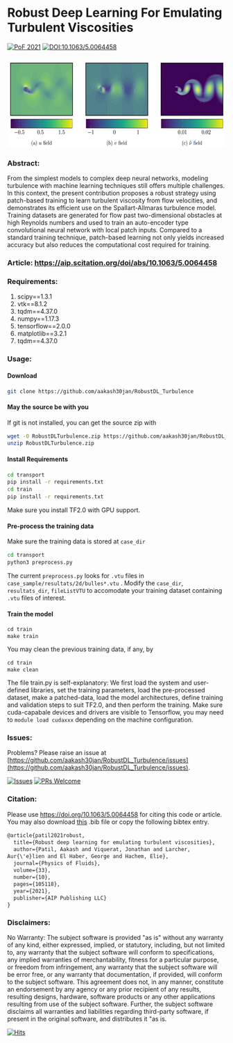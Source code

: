 # Robust Deep Learning For Emulating Turbulent Viscosities 
[![PoF 2021](https://img.shields.io/badge/Physics%20of%20Fluids-%2033%2C%20105118%20%282021%29-blue.svg)](https://aip.scitation.org/doi/10.1063/5.0064458) 
[![DOI:10.1063/5.0064458](http://img.shields.io/badge/DOI-10.1063/5.0064458-blue.svg)](https://doi.org/10.1063/5.0064458)  


###
<p align="center">
  <img width="600" height="200" alt="datavisu" src="case_sample/banner_pof_1.png">
</p>


### Abstract:
From the simplest models to complex deep neural networks, modeling turbulence with machine learning techniques still offers multiple challenges. In this context, the present contribution proposes a robust strategy using patch-based training to learn turbulent viscosity from flow velocities, and demonstrates its efficient use on the Spallart-Allmaras turbulence model. Training datasets are generated for flow past two-dimensional obstacles at high Reynolds numbers and used to train an auto-encoder type convolutional neural network with local patch inputs. Compared to a standard training technique, patch-based learning not only yields increased accuracy but also reduces the computational cost required for training.

### Article: https://aip.scitation.org/doi/abs/10.1063/5.0064458

### Requirements:
1. scipy==1.3.1
2. vtk==8.1.2
3. tqdm==4.37.0
4. numpy==1.17.3
5. tensorflow==2.0.0
6. matplotlib==3.2.1
7. tqdm==4.37.0

### Usage:
#### Download
```bash
git clone https://github.com/aakash30jan/RobustDL_Turbulence
```
#### May the source be with you
If git is not installed, you can get the source zip with
```bash
wget -O RobustDLTurbulence.zip https://github.com/aakash30jan/RobustDL_Turbulence/archive/refs/heads/main.zip 
unzip RobustDLTurbulence.zip
```

#### Install Requirements
```bash
cd transport
pip install -r requirements.txt
cd train
pip install -r requirements.txt
```
Make sure you install TF2.0 with GPU support.  

#### Pre-process the training data
Make sure the training data is stored at `case_dir`  
```bash
cd transport
python3 preprocess.py
```
The current `preprocess.py` looks for `.vtu` files in `case_sample/resultats/2d/bulles*.vtu` . Modify the `case_dir`, `resultats_dir`, `fileListVTU` to accomodate your training dataset containing `.vtu` files of interest. 

#### Train the model
```console
cd train
make train
```
You may clean the previous training data, if any, by 
```console
cd train
make clean
```
The file train.py is self-explanatory: We first load the system and user-defined libraries, set the training parameters, load the pre-processed dataset, make a patched-data, load the model architectures, define training and validation steps to suit TF2.0, and then perform the training. Make sure cuda-capabale devices and drivers are visible to Tensorflow, you may need to `module load cudaxxx` depending on the machine configuration. 

### Issues:
Problems? Please raise an issue at [https://github.com/aakash30jan/RobustDL_Turbulence/issues](https://github.com/aakash30jan/RobustDL_Turbulence/issues).

[![Issues](https://img.shields.io/github/issues/RobustDL_Turbulence/issues)](#RobustDL_Turbulence)  [![PRs Welcome](https://img.shields.io/badge/PRs-welcome-brightgreen.svg?style=flat-square)](#RobustDL_Turbulence)

### Citation:
Please use https://doi.org/10.1063/5.0064458 for citing this code or article. You may also download [this](https://scholar.googleusercontent.com/scholar.bib?q=info:_D9NJ40fE7QJ:scholar.google.com/&output=citation&scisdr=CgXM4NgCEPTclG-CX-E:AAGBfm0AAAAAYYGHR-EpEtPRXwgLlrwIjxkOCO97B-NW&scisig=AAGBfm0AAAAAYYGHR8aHcHhKenrtZ1SMuTY5XvX-68xF&scisf=4&ct=citation&cd=-1&hl=en&scfhb=1) .bib file or copy the following bibtex entry. 
```
@article{patil2021robust,
  title={Robust deep learning for emulating turbulent viscosities},
  author={Patil, Aakash and Viquerat, Jonathan and Larcher, Aur{\'e}lien and El Haber, George and Hachem, Elie},
  journal={Physics of Fluids},
  volume={33},
  number={10},
  pages={105118},
  year={2021},
  publisher={AIP Publishing LLC}
}
```

### Disclaimers:
No Warranty:  The subject software is provided "as is" without any warranty of any kind, either expressed, implied, or statutory, including, but not limited to, any warranty that the subject software will conform to specifications, any implied warranties of merchantability, fitness for a particular purpose, or freedom from infringement, any warranty that the subject software will be error free, or any warranty that documentation, if provided, will conform to the subject software. This agreement does not, in any manner, constitute an endorsement by any agency or any prior recipient of any results, resulting designs, hardware, software products or any other applications resulting from use of the subject software. Further, the subject software  disclaims all warranties and liabilities regarding third-party software, if present in the original software, and distributes it "as is.

<!--- ![TARDowns](https://gpvc.arturio.dev/aakash30jan) -->
[![Hits](https://hits.deltapapa.io/github/aakash30jan/RobustDL_Turbulence.svg)](#)


